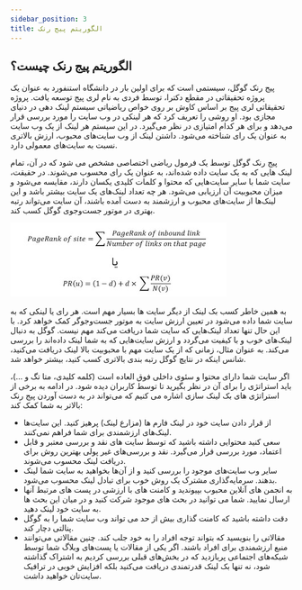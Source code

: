 ```yaml
---
sidebar_position: 3
title: الگوریتم پیج رنک
---
```


## الگوریتم پیج رنک چیست؟

پیج رنک گوگل، سیستمی است که برای اولین بار در دانشگاه استنفورد به عنوان یک پروژه تحقیقاتی در مقطع دکترا، توسط فردی به نام لری پیج توسعه یافت. پروژه تحقیقاتی لری پیج بر اساس کاوش بر روی خواص ریاضیاتی سیستم لینک دهی در دنیای مجازی بود. او روشی را تعریف کرد که هر لینکی در وب سایت را مورد بررسی قرار می‌دهد و برای هر کدام امتیازی در نظر می‌گیرد. در این سیستم هر لینک از یک وب سایت به عنوان یک رای شناخته می‌شود. داشتن لینک از وب سایت‌های محبوب، ارزش بالاتری نسبت به سایت‌های معمولی دارد.

پیج رنک گوگل توسط یک فرمول ریاضی اختصاصی مشخص می شود که در آن، تمام لینک هایی که به یک سایت داده شده‌اند، به عنوان یک رای محسوب می‌شوند. در حقیقت، سایت شما با سایر سایت‌هایی که محتوا و کلمات کلیدی یکسان دارند، مقایسه می‌شود و میزان محبوبیت آن ارزیابی می‌شود. هر چه تعداد لینک‌های یک سایت بیشتر باشد و این لینک‌ها از سایت‌های محبوب و ارزشمند به دست آمده باشند، آن سایت می‌تواند رتبه بهتری در موتور جست‌وجوی گوگل کسب کند.

![پیج رنک](./page-rank.jpg)

به همین خاطر کسب بک لینک از دیگر سایت ها بسیار مهم است. هر رای یا لینکی که به سایت شما داده می‌شود در تعیین ارزش سایت به موتور جست‌وجوگر کمک خواهد کرد. با این حال تنها تعداد لینک‌هایی که سایت شما دریافت می‌کند مهم نیست. گوگل به دنبال لینک‌های خوب و با کیفیت می‌گردد و ارزش سایت‌هایی که به شما لینک داده‌اند را بررسی می‌کند. به عنوان مثال، زمانی که از یک سایت مهم با محبوبیت بالا لینک دریافت می‌کنید، شانس اینکه در نتایچ گوگل رتبه بندی بالاتری کسب کنید، بیشتر خواهد شد.

اگر سایت شما دارای محتوا و سئوی داخلی فوق العاده است (کلمه کلیدی، متا تگ و ...)، باید استراتژی را برای آن در نظر بگیرید تا توسط کاربران دیده شود. در ادامه به برخی از استراتژی های بک لینک سازی اشاره می کنیم که می‌تواند در به دست آوردن پیج رنک بالاتر به شما کمک کند:

-   از قرار دادن سایت خود در لینک فارم ها (مزارع لینک) پرهیز کنید. این سایت‌ها لینک‌های ارزشمندی برای شما فراهم نمی‌کنند.
-   سعی کنید محتوایی داشته باشید که توسط سایت های نقد و بررسی معتبر و قابل اعتماد، مورد بررسی قرار می‌گیرد. نقد و بررسی‌های غیر پولی بهترین روش برای دریافت لینک محسوب می‌شوند.
-   سایر وب سایت‌های موجود را بررسی کنید و از آن‌ها بخواهید به سایت شما لینک بدهند. سرمایه‌گذاری مشترک یک روش خوب برای تبادل لینک محسوب می‌شود.
-   به انجمن های آنلاین محبوب بپیوندید و کامنت های با ارزشی در پست های مرتبط آنها ارسال نمایید. شما می توانید در بحث های موجود شرکت کنید و در میان این بحث ها به سایت خود لینک دهید.
-   دقت داشته باشید که کامنت گذاری بیش از حد می تواند وب سایت شما را به گوگل پنالتی دچار کند.
-   مقالاتی را بنویسید که بتواند توجه افراد را به خود جلب کند. چنین مقالاتی می‌توانند منبع ارزشمندی برای افراد باشند. اگر یکی از مقالات یا پست‌های وبلاگ شما توسط شبکه‌های اجتماعی پربازدید که در بخش‌های قبلی بررسی کردیم به اشتراک گذاشته شود، نه تنها بک لینک قدرتمندی دریافت می‌کنید بلکه افزایش خوبی در ترافیک سایت‌تان خواهید داشت.
